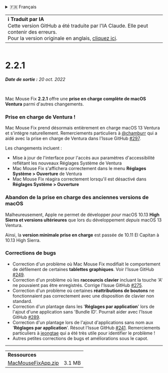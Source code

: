 <details>
<summary>🇫🇷 Français</summary>

[🇬🇧 English (GitHub)](https://github.com/noah-nuebling/mac-mouse-fix/releases/tag/2.2.1)\
[🇦🇩 Català](https://redirect.macmousefix.com/?target=mmf-release&tag=2.2.1&locale=ca)\
[🇩🇪 Deutsch](https://redirect.macmousefix.com/?target=mmf-release&tag=2.2.1&locale=de)\
[🇪🇸 Español](https://redirect.macmousefix.com/?target=mmf-release&tag=2.2.1&locale=es)\
**🇫🇷 Français**\
[🇮🇩 Indonesia](https://redirect.macmousefix.com/?target=mmf-release&tag=2.2.1&locale=id)\
[🇮🇹 Italiano](https://redirect.macmousefix.com/?target=mmf-release&tag=2.2.1&locale=it)\
[🇭🇺 Magyar](https://redirect.macmousefix.com/?target=mmf-release&tag=2.2.1&locale=hu)\
[🇳🇱 Nederlands](https://redirect.macmousefix.com/?target=mmf-release&tag=2.2.1&locale=nl)\
[🇵🇱 Polski](https://redirect.macmousefix.com/?target=mmf-release&tag=2.2.1&locale=pl)\
[🇧🇷 Português (Brasil)](https://redirect.macmousefix.com/?target=mmf-release&tag=2.2.1&locale=pt-BR)\
[🇵🇹 Português (Portugal)](https://redirect.macmousefix.com/?target=mmf-release&tag=2.2.1&locale=pt-PT)\
[🇷🇴 Română](https://redirect.macmousefix.com/?target=mmf-release&tag=2.2.1&locale=ro)\
[🇸🇪 Svenska](https://redirect.macmousefix.com/?target=mmf-release&tag=2.2.1&locale=sv)\
[🇻🇳 Tiếng Việt](https://redirect.macmousefix.com/?target=mmf-release&tag=2.2.1&locale=vi)\
[🇹🇷 Türkçe](https://redirect.macmousefix.com/?target=mmf-release&tag=2.2.1&locale=tr)\
[🇨🇿 Čeština](https://redirect.macmousefix.com/?target=mmf-release&tag=2.2.1&locale=cs)\
[🇬🇷 Ελληνικά](https://redirect.macmousefix.com/?target=mmf-release&tag=2.2.1&locale=el)\
[🇷🇺 Русский](https://redirect.macmousefix.com/?target=mmf-release&tag=2.2.1&locale=ru)\
[🇺🇦 Українська](https://redirect.macmousefix.com/?target=mmf-release&tag=2.2.1&locale=uk)\
[🇮🇱 עברית](https://redirect.macmousefix.com/?target=mmf-release&tag=2.2.1&locale=he)\
[🇸🇦 العربية](https://redirect.macmousefix.com/?target=mmf-release&tag=2.2.1&locale=ar)\
[🇮🇳 हिन्दी](https://redirect.macmousefix.com/?target=mmf-release&tag=2.2.1&locale=hi)\
[🇹🇭 ไทย](https://redirect.macmousefix.com/?target=mmf-release&tag=2.2.1&locale=th)\
[🇨🇳 中文 (简体)](https://redirect.macmousefix.com/?target=mmf-release&tag=2.2.1&locale=zh-Hans)\
[🇨🇳 中文 (繁體)](https://redirect.macmousefix.com/?target=mmf-release&tag=2.2.1&locale=zh-Hant)\
[🇭🇰 中文（香港)](https://redirect.macmousefix.com/?target=mmf-release&tag=2.2.1&locale=zh-HK)\
[🇯🇵 日本語](https://redirect.macmousefix.com/?target=mmf-release&tag=2.2.1&locale=ja)\
[🇰🇷 한국어](https://redirect.macmousefix.com/?target=mmf-release&tag=2.2.1&locale=ko)\
[Help translate Mac Mouse Fix to different languages!](https://github.com/noah-nuebling/mac-mouse-fix/discussions/731)
</details>
<table align=><td>
<b>ℹ️ Traduit par IA</b><br>
Cette version GitHub a été traduite par l'IA Claude. Elle peut contenir des erreurs.<br>
Pour la version originale en anglais, <a href="https://github.com/noah-nuebling/mac-mouse-fix/releases/tag/2.2.1">cliquez ici</a>.
</td></table>

<table></table>

# 2.2.1
***Date de sortie :** 20 oct. 2022*

<br>

Mac Mouse Fix **2.2.1** offre une **prise en charge complète de macOS Ventura** parmi d'autres changements.

### Prise en charge de Ventura !
Mac Mouse Fix prend désormais entièrement en charge macOS 13 Ventura et s'intègre naturellement.
Remerciements particuliers à [@chamburr](https://github.com/chamburr) qui a aidé avec la prise en charge de Ventura dans l'Issue GitHub [#297](https://github.com/noah-nuebling/mac-mouse-fix/issues/297).

Les changements incluent :

- Mise à jour de l'interface pour l'accès aux paramètres d'accessibilité reflétant les nouveaux Réglages Système de Ventura
- Mac Mouse Fix s'affichera correctement dans le menu **Réglages Système > Ouverture** de Ventura
- Mac Mouse Fix réagira correctement lorsqu'il est désactivé dans **Réglages Système > Ouverture**

### Abandon de la prise en charge des anciennes versions de macOS

Malheureusement, Apple ne permet de développer _pour_ macOS 10.13 **High Sierra et versions ultérieures** que lors du développement _depuis_ macOS 13 Ventura.

Ainsi, la **version minimale prise en charge** est passée de 10.11 El Capitan à 10.13 High Sierra.

### Corrections de bugs

- Correction d'un problème où Mac Mouse Fix modifiait le comportement de défilement de certaines **tablettes graphiques**. Voir l'Issue GitHub [#249](https://github.com/noah-nuebling/mac-mouse-fix/issues/249).
- Correction d'un problème où les **raccourcis clavier** incluant la touche 'A' ne pouvaient pas être enregistrés. Corrige l'Issue GitHub [#275](https://github.com/noah-nuebling/mac-mouse-fix/issues/275).
- Correction d'un problème où certaines **réattributions de boutons** ne fonctionnaient pas correctement avec une disposition de clavier non standard.
- Correction d'un plantage dans les '**Réglages par application**' lors de l'ajout d'une application sans 'Bundle ID'. Pourrait aider avec l'Issue GitHub [#289](https://github.com/noah-nuebling/mac-mouse-fix/issues/289).
- Correction d'un plantage lors de l'ajout d'applications sans nom aux '**Réglages par application**'. Résout l'Issue GitHub [#241](https://github.com/noah-nuebling/mac-mouse-fix/issues/241). Remerciements particuliers à [jeongtae](https://github.com/jeongtae) qui a été très utile pour identifier le problème !
- Autres petites corrections de bugs et améliorations sous le capot.

---

<table align="start">
<tr>
    <td colspan=2>
        <b>Ressources</b>
    </td>
</tr>
<tr>
    <td><a href="https://github.com/noah-nuebling/mac-mouse-fix/releases/download/2.2.1/MacMouseFixApp.zip">MacMouseFixApp.zip</a></td>
    <td>3.1 MB</td>
</tr>
</table>